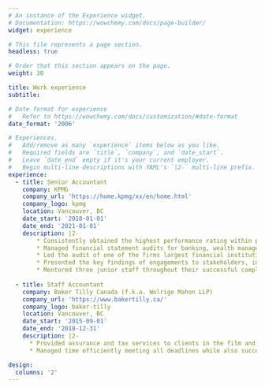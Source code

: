 ```yaml
---
# An instance of the Experience widget.
# Documentation: https://wowchemy.com/docs/page-builder/
widget: experience

# This file represents a page section.
headless: true

# Order that this section appears on the page.
weight: 30

title: Work experience
subtitle:

# Date format for experience
#   Refer to https://wowchemy.com/docs/customization/#date-format
date_format: '2006'

# Experiences.
#   Add/remove as many `experience` items below as you like.
#   Required fields are `title`, `company`, and `date_start`.
#   Leave `date_end` empty if it's your current employer.
#   Begin multi-line descriptions with YAML's `|2-` multi-line prefix.
experience:
  - title: Senior Accountant
    company: KPMG
    company_url: 'https://home.kpmg/xx/en/home.html'
    company_logo: kpmg
    location: Vancouver, BC
    date_start: '2018-01-01'
    date_end: '2021-01-01'
    description: |2-
        * Consistently obtained the highest performance rating within peer group (top 5%).
        * Managed financial statement audits for banking, wealth management, manufacturing, and real estate clients.
        * Led the audit of one of the firms largest financial institution clients with $23B in assets for three years, managing a team of 15 individuals from the staff to partner level. Spearheaded automation initiatives, improving the overall profitability of the engagement by 30%.
        * Presented the key findings of engagements to stakeholders, including senior and executive level management.
        * Mentored three junior staff throughout their successful completion of the CPA program, including the final exam.
        
  - title: Staff Accountant
    company: Baker Tilly Canada (f.k.a. Wolrige Mahon LLP)
    company_url: 'https://www.bakertilly.ca/'
    company_logo: baker-tilly
    location: Vancouver, BC
    date_start: '2015-09-01'
    date_end: '2018-12-31'
    description: |2-
      * Provided assurance and tax services to clients in the film and entertainment, media, and manufacturing industries.
      * Managed time efficiently meeting all deadlines while also successfully completing the CPA program with honours.

design:
  columns: '2'
---
```

